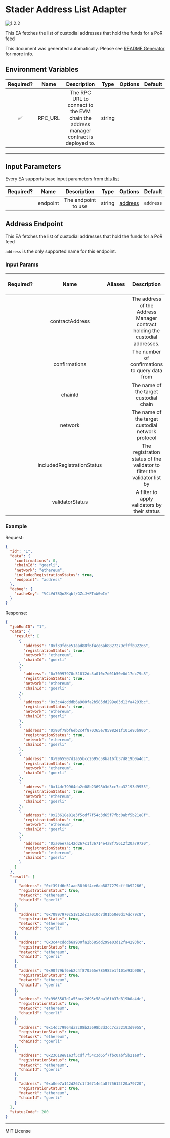 # Stader Address List Adapter

![1.2.2](https://img.shields.io/github/package-json/v/smartcontractkit/external-adapters-js?filename=packages/sources/stader-address-list/package.json)

This EA fetches the list of custodial addresses that hold the funds for a PoR feed

This document was generated automatically. Please see [README Generator](../../scripts#readme-generator) for more info.

## Environment Variables

| Required? |  Name   |                                     Description                                      |  Type  | Options | Default |
| :-------: | :-----: | :----------------------------------------------------------------------------------: | :----: | :-----: | :-----: |
|    ✅     | RPC_URL | The RPC URL to connect to the EVM chain the address manager contract is deployed to. | string |         |         |

---

## Input Parameters

Every EA supports base input parameters from [this list](../../core/bootstrap#base-input-parameters)

| Required? |   Name   |     Description     |  Type  |           Options            |  Default  |
| :-------: | :------: | :-----------------: | :----: | :--------------------------: | :-------: |
|           | endpoint | The endpoint to use | string | [address](#address-endpoint) | `address` |

## Address Endpoint

This EA fetches the list of custodial addresses that hold the funds for a PoR feed

`address` is the only supported name for this endpoint.

### Input Params

| Required? |            Name            | Aliases |                                 Description                                  |  Type   |       Options       |  Default   | Depends On | Not Valid With |
| :-------: | :------------------------: | :-----: | :--------------------------------------------------------------------------: | :-----: | :-----------------: | :--------: | :--------: | :------------: |
|           |      contractAddress       |         | The address of the Address Manager contract holding the custodial addresses. | string  |                     |            |            |                |
|           |       confirmations        |         |                The number of confirmations to query data from                |         |                     |            |            |                |
|           |          chainId           |         |                    The name of the target custodial chain                    | string  | `goerli`, `mainnet` | `mainnet`  |            |                |
|           |          network           |         |              The name of the target custodial network protocol               | string  |     `ethereum`      | `ethereum` |            |                |
|           | includedRegistrationStatus |         |   The registration status of the validator to filter the validator list by   | boolean |                     |   `true`   |            |                |
|           |      validatorStatus       |         |                 A filter to apply validators by their status                 |  array  |                     |            |            |                |

### Example

Request:

```json
{
  "id": "1",
  "data": {
    "confirmations": 0,
    "chainId": "goerli",
    "network": "ethereum",
    "includedRegistrationStatus": true,
    "endpoint": "address"
  },
  "debug": {
    "cacheKey": "VCLVd7BQnZKqbf/GZcJ+PTmW6wI="
  }
}
```

Response:

```json
{
  "jobRunID": "1",
  "data": {
    "result": [
      {
        "address": "0xf39fd6e51aad88f6f4ce6ab8827279cfffb92266",
        "registrationStatus": true,
        "network": "ethereum",
        "chainId": "goerli"
      },
      {
        "address": "0x70997970c51812dc3a010c7d01b50e0d17dc79c8",
        "registrationStatus": true,
        "network": "ethereum",
        "chainId": "goerli"
      },
      {
        "address": "0x3c44cdddb6a900fa2b585dd299e03d12fa4293bc",
        "registrationStatus": true,
        "network": "ethereum",
        "chainId": "goerli"
      },
      {
        "address": "0x90f79bf6eb2c4f870365e785982e1f101e93b906",
        "registrationStatus": true,
        "network": "ethereum",
        "chainId": "goerli"
      },
      {
        "address": "0x9965507d1a55bcc2695c58ba16fb37d819b0a4dc",
        "registrationStatus": true,
        "network": "ethereum",
        "chainId": "goerli"
      },
      {
        "address": "0x14dc79964da2c08b23698b3d3cc7ca32193d9955",
        "registrationStatus": true,
        "network": "ethereum",
        "chainId": "goerli"
      },
      {
        "address": "0x23618e81e3f5cdf7f54c3d65f7fbc0abf5b21e8f",
        "registrationStatus": true,
        "network": "ethereum",
        "chainId": "goerli"
      },
      {
        "address": "0xa0ee7a142d267c1f36714e4a8f75612f20a79720",
        "registrationStatus": true,
        "network": "ethereum",
        "chainId": "goerli"
      }
    ]
  },
  "result": [
    {
      "address": "0xf39fd6e51aad88f6f4ce6ab8827279cfffb92266",
      "registrationStatus": true,
      "network": "ethereum",
      "chainId": "goerli"
    },
    {
      "address": "0x70997970c51812dc3a010c7d01b50e0d17dc79c8",
      "registrationStatus": true,
      "network": "ethereum",
      "chainId": "goerli"
    },
    {
      "address": "0x3c44cdddb6a900fa2b585dd299e03d12fa4293bc",
      "registrationStatus": true,
      "network": "ethereum",
      "chainId": "goerli"
    },
    {
      "address": "0x90f79bf6eb2c4f870365e785982e1f101e93b906",
      "registrationStatus": true,
      "network": "ethereum",
      "chainId": "goerli"
    },
    {
      "address": "0x9965507d1a55bcc2695c58ba16fb37d819b0a4dc",
      "registrationStatus": true,
      "network": "ethereum",
      "chainId": "goerli"
    },
    {
      "address": "0x14dc79964da2c08b23698b3d3cc7ca32193d9955",
      "registrationStatus": true,
      "network": "ethereum",
      "chainId": "goerli"
    },
    {
      "address": "0x23618e81e3f5cdf7f54c3d65f7fbc0abf5b21e8f",
      "registrationStatus": true,
      "network": "ethereum",
      "chainId": "goerli"
    },
    {
      "address": "0xa0ee7a142d267c1f36714e4a8f75612f20a79720",
      "registrationStatus": true,
      "network": "ethereum",
      "chainId": "goerli"
    }
  ],
  "statusCode": 200
}
```

---

MIT License
